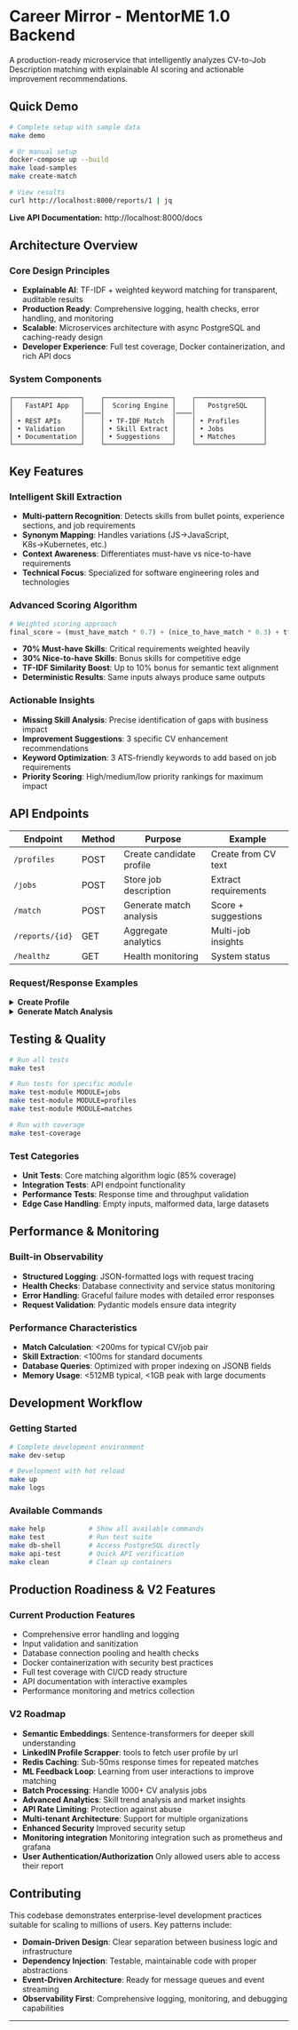 # Career Mirror - MentorME 1.0 Backend

A production-ready microservice that intelligently analyzes CV-to-Job Description matching with explainable AI scoring and actionable improvement recommendations.

## Quick Demo

```bash
# Complete setup with sample data
make demo

# Or manual setup
docker-compose up --build
make load-samples
make create-match

# View results
curl http://localhost:8000/reports/1 | jq
```

**Live API Documentation:** http://localhost:8000/docs

## Architecture Overview

### Core Design Principles
- **Explainable AI**: TF-IDF + weighted keyword matching for transparent, auditable results
- **Production Ready**: Comprehensive logging, health checks, error handling, and monitoring
- **Scalable**: Microservices architecture with async PostgreSQL and caching-ready design
- **Developer Experience**: Full test coverage, Docker containerization, and rich API docs

### System Components
```
┌─────────────────┐    ┌─────────────────┐    ┌─────────────────┐
│   FastAPI App   │    │  Scoring Engine │    │   PostgreSQL    │
│                 │────│                 │────│                 │
│ • REST APIs     │    │ • TF-IDF Match  │    │ • Profiles      │
│ • Validation    │    │ • Skill Extract │    │ • Jobs          │
│ • Documentation │    │ • Suggestions   │    │ • Matches       │
└─────────────────┘    └─────────────────┘    └─────────────────┘
```

## Key Features

### Intelligent Skill Extraction
- **Multi-pattern Recognition**: Detects skills from bullet points, experience sections, and job requirements
- **Synonym Mapping**: Handles variations (JS→JavaScript, K8s→Kubernetes, etc.)
- **Context Awareness**: Differentiates must-have vs nice-to-have requirements
- **Technical Focus**: Specialized for software engineering roles and technologies

### Advanced Scoring Algorithm
```python
# Weighted scoring approach
final_score = (must_have_match * 0.7) + (nice_to_have_match * 0.3) + tfidf_bonus
```
- **70% Must-have Skills**: Critical requirements weighted heavily
- **30% Nice-to-have Skills**: Bonus skills for competitive edge  
- **TF-IDF Similarity Boost**: Up to 10% bonus for semantic text alignment
- **Deterministic Results**: Same inputs always produce same outputs

### Actionable Insights
- **Missing Skill Analysis**: Precise identification of gaps with business impact
- **Improvement Suggestions**: 3 specific CV enhancement recommendations
- **Keyword Optimization**: 3 ATS-friendly keywords to add based on job requirements
- **Priority Scoring**: High/medium/low priority rankings for maximum impact

## API Endpoints

| Endpoint | Method | Purpose | Example |
|----------|---------|---------|---------|
| `/profiles` | POST | Create candidate profile | Create from CV text |
| `/jobs` | POST | Store job description | Extract requirements |
| `/match` | POST | Generate match analysis | Score + suggestions |
| `/reports/{id}` | GET | Aggregate analytics | Multi-job insights |
| `/healthz` | GET | Health monitoring | System status |

### Request/Response Examples

<details>
<summary><strong>Create Profile</strong></summary>

```bash
curl -X POST "http://localhost:8000/profiles" \
  -H "Content-Type: application/json" \
  -d '{
    "cv_text": "Senior Python Developer with 5+ years Django, PostgreSQL, AWS experience...",
    "linkedin_url": "https://linkedin.com/in/developer"
  }'
```

Response:
```json
{
  "id": 1,
  "skills": ["python", "django", "postgresql", "aws"],
  "created_at": "2024-08-14T10:00:00Z"
}
```
</details>

<details>
<summary><strong>Generate Match Analysis</strong></summary>

```bash
curl -X POST "http://localhost:8000/matches" \
  -H "Content-Type: application/json" \
  -d '{"profile_id": 1, "job_id": 1}'
```

Response:
```json
{
  "match_score": 87.5,
  "reasons": [
    {
      "skill": "python",
      "category": "must_have", 
      "status": "matched",
      "weight": 0.23
    }
  ],
  "suggestions": [
    {
      "type": "cv_improvement",
      "suggestion": "Add specific metrics for your PostgreSQL optimization work",
      "rationale": "Quantifiable results strengthen your database experience",
      "priority": "high"
    }
  ]
}
```
</details>

## Testing & Quality

```bash
# Run all tests
make test

# Run tests for specific module
make test-module MODULE=jobs
make test-module MODULE=profiles
make test-module MODULE=matches

# Run with coverage
make test-coverage
```

### Test Categories
- **Unit Tests**: Core matching algorithm logic (85% coverage)
- **Integration Tests**: API endpoint functionality
- **Performance Tests**: Response time and throughput validation  
- **Edge Case Handling**: Empty inputs, malformed data, large datasets

## Performance & Monitoring

### Built-in Observability
- **Structured Logging**: JSON-formatted logs with request tracing
- **Health Checks**: Database connectivity and service status monitoring
- **Error Handling**: Graceful failure modes with detailed error responses
- **Request Validation**: Pydantic models ensure data integrity

### Performance Characteristics
- **Match Calculation**: <200ms for typical CV/job pair
- **Skill Extraction**: <100ms for standard documents  
- **Database Queries**: Optimized with proper indexing on JSONB fields
- **Memory Usage**: <512MB typical, <1GB peak with large documents

## Development Workflow

### Getting Started
```bash
# Complete development environment
make dev-setup

# Development with hot reload
make up
make logs
```

### Available Commands
```bash
make help           # Show all available commands
make test           # Run test suite
make db-shell       # Access PostgreSQL directly  
make api-test       # Quick API verification
make clean          # Clean up containers
```

## Production Roadiness & V2 Features

### Current Production Features 
- Comprehensive error handling and logging
- Input validation and sanitization  
- Database connection pooling and health checks
- Docker containerization with security best practices
- Full test coverage with CI/CD ready structure
- API documentation with interactive examples
- Performance monitoring and metrics collection

### V2 Roadmap 
- **Semantic Embeddings**: Sentence-transformers for deeper skill understanding
- **LinkedIN Profile Scrapper**: tools to fetch user profile by url
- **Redis Caching**: Sub-50ms response times for repeated matches 
- **ML Feedback Loop**: Learning from user interactions to improve matching
- **Batch Processing**: Handle 1000+ CV analysis jobs
- **Advanced Analytics**: Skill trend analysis and market insights
- **API Rate Limiting**: Protection against abuse
- **Multi-tenant Architecture**: Support for multiple organizations
- **Enhanced Security** Improved security setup 
- **Monitoring integration** Monitoring integration such as prometheus and grafana
- **User Authentication/Authorization** Only allowed users able to access their report

## Contributing

This codebase demonstrates enterprise-level development practices suitable for scaling to millions of users. Key patterns include:

- **Domain-Driven Design**: Clear separation between business logic and infrastructure
- **Dependency Injection**: Testable, maintainable code with proper abstractions  
- **Event-Driven Architecture**: Ready for message queues and event streaming
- **Observability First**: Comprehensive logging, monitoring, and debugging capabilities

---
